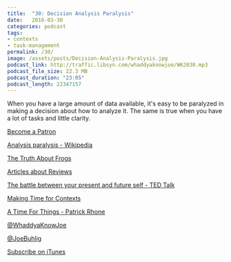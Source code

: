 ```yaml
---
title:  "30: Decision Analysis Paralysis"
date:   2016-03-30
categories: podcast
tags:
- contexts
- task-management
permalink: /30/
image: /assets/posts/Decision-Analysis-Paralysis.jpg
podcast_link: http://traffic.libsyn.com/whaddyaknowjoe/WKJ030.mp3
podcast_file_size: 22.3 MB
podcast_duration: "23:05"
podcast_length: 22347157
---
```

When you have a large amount of data available, it's easy to be paralyzed in making a decision about how to analyze it. The same is true when you have a lot of tasks and little clarity.
<!--more-->

[Become a Patron](http://joebuhlig.com/patron/)

[Analysis paralysis - Wikipedia](https://en.wikipedia.org/wiki/Analysis_paralysis)

[The Truth About Frogs](http://www.briantracy.com/blog/time-management/the-truth-about-frogs/)

[Articles about Reviews](http://joebuhlig.com/tag/reviews/)

[The battle between your present and future self - TED Talk](https://www.ted.com/talks/daniel_goldstein_the_battle_between_your_present_and_future_self)

[Making Time for Contexts](http://joebuhlig.com/making-time-contexts/)

[A Time For Things - Patrick Rhone](http://patrickrhone.com/2014/11/11/a-time-for-things/)

[@WhaddyaKnowJoe](https://twitter.com/whaddyaknowjoe)

[@JoeBuhlig](https://twitter.com/JoeBuhlig)

[Subscribe on iTunes](https://itunes.apple.com/us/podcast/whaddya-know-joe/id1035426948)